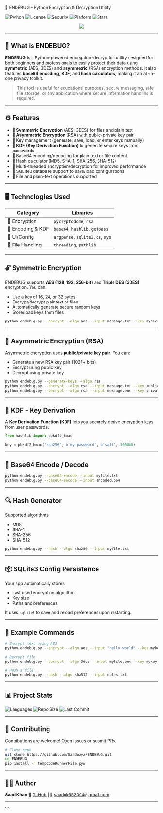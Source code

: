 
🔐 ENDEBUG - Python Encryption & Decryption Utility

[![Python](https://img.shields.io/badge/Python-3.8%2B-blue?style=flat-square&logo=python)](https://www.python.org/)
[![License](https://img.shields.io/github/license/saadoxyz/ENDebug?style=flat-square)](LICENSE)
[![Security](https://img.shields.io/badge/encryption-AES%20%7C%203DES%20%7C%20RSA-critical?style=flat-square&logo=veracrypt&color=green)]()
[![Platform](https://img.shields.io/badge/Platform-Windows%20%7C%20Linux%20%7C%20macOS-informational?style=flat-square&logo=linux)]()
[![Stars](https://img.shields.io/github/stars/saadoxyz/ENDEBUG?style=flat-square&logo=github)]()

<p align="center">
  <img src="https://readme-typing-svg.herokuapp.com/?lines=Encrypt+%26+Decrypt+Text+or+Files;AES+%7C+3DES+%7C+RSA+Support;Base64+%7C+Hash+%7C+KDF+Tools&center=true&width=500&height=45">
</p>

---

## 🧩 What is ENDEBUG?

**ENDEBUG** is a Python-powered encryption-decryption utility designed for both beginners and professionals to easily protect their data using **symmetric** (AES, 3DES) and **asymmetric** (RSA) encryption methods. It also features **base64 encoding**, **KDF**, and **hash calculators**, making it an all-in-one privacy toolkit.

> This tool is useful for educational purposes, secure messaging, safe file storage, or any application where secure information handling is required.

---

## ⚙️ Features

- 🔐 **Symmetric Encryption** (AES, 3DES) for files and plain text
- 🔐 **Asymmetric Encryption** (RSA) with public-private key pair
- 🔑 Key management (generate, save, load, or enter keys manually)
- 🧪 **KDF (Key Derivation Function)** to generate secure keys from passwords
- 🧬 Base64 encoding/decoding for plain text or file content
- 🧮 Hash calculator (MD5, SHA-1, SHA-256, SHA-512)
- 🧠 Multi-threaded encryption/decryption for improved performance
- 💾 SQLite3 database support to save/load configurations
- 📁 File and plain-text operations supported

---

## 🖥️ Technologies Used

| Category         | Libraries                          |
|------------------|------------------------------------|
| 🔐 Encryption     | `pycryptodome`, `rsa`              |
| 🔑 Encoding & KDF | `base64`, `hashlib`, `getpass`     |
| 🧠 UI/Config      | `argparse`, `sqlite3`, `os`, `sys` |
| 📁 File Handling  | `threading`, `pathlib`             |

---

## 🔓 Symmetric Encryption

ENDEBUG supports **AES (128, 192, 256-bit)** and **Triple DES (3DES)** encryption. You can:

- Use a key of 16, 24, or 32 bytes
- Encrypt/decrypt plaintext or files
- Automatically generate secure random keys
- Store/load keys from files

```bash
python endebug.py --encrypt --algo aes --input message.txt --key mysecret.key
````

---

## 🔐 Asymmetric Encryption (RSA)

Asymmetric encryption uses **public/private key pair**. You can:

* Generate a new RSA key pair (1024+ bits)
* Encrypt using public key
* Decrypt using private key

```bash
python endebug.py --generate-keys --algo rsa
python endebug.py --encrypt --algo rsa --input message.txt --key public.pem
python endebug.py --decrypt --algo rsa --input message.enc --key private.pem
```

---

## 🔑 KDF - Key Derivation

A **Key Derivation Function (KDF)** lets you securely derive encryption keys from user passwords.

```python
from hashlib import pbkdf2_hmac

key = pbkdf2_hmac('sha256', b'my-password', b'salt', 100000)
```

---

## 🧬 Base64 Encode / Decode

```bash
python endebug.py --base64-encode --input myfile.txt
python endebug.py --base64-decode --input encoded.b64
```

---

## 🔍 Hash Generator

Supported algorithms:

* MD5
* SHA-1
* SHA-256
* SHA-512

```bash
python endebug.py --hash --algo sha256 --input myfile.txt
```

---

## 📦 SQLite3 Config Persistence

Your app automatically stores:

* Last used encryption algorithm
* Key size
* Paths and preferences

It uses `sqlite3` to save and reload preferences upon restarting.

---

## 📁 Example Commands

```bash
# Encrypt text using AES
python endebug.py --encrypt --algo aes --input "hello world" --key mykey.key

# Decrypt file
python endebug.py --decrypt --algo 3des --input myfile.enc --key mykey.key

# Hash a file
python endebug.py --hash --algo sha512 --input notes.txt
```

---

## 📊 Project Stats

![Languages](https://img.shields.io/github/languages/top/saadoxyz/ENDEBUG?style=for-the-badge)
![Repo Size](https://img.shields.io/github/repo-size/saadoxyz/ENDEBUG?style=for-the-badge)
![Last Commit](https://img.shields.io/github/last-commit/saadoxyz/ENDEBUG?style=for-the-badge)

---

## 🤝 Contributing

Contributions are welcome! Open issues or submit PRs.

```bash
# Clone repo
git clone https://github.com/Saadoxyz/ENDEBUG.git
cd ENDEBUG
pip install -r tempCodeRunnerFile.pyw
```

---

## 🙋‍♂️ Author

**Saad Khan**
🔗 [GitHub](https://github.com/saadoxyz) | 📧 [saadok652004@gmail.com](mailto:saadok652004@gmail.com)

---

<p align="center">
<imgsrc="https://readmetypingsvg.herokuapp.comfont=Fira+Code&duration=2500&pause=1000&color=34D399&width=435&lines=Secure+Your+Data+with+Python;ENCRYPT+%7C+DECRYPT+%7C+HASH+%7C+KDF">
</p>
```

